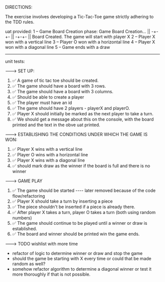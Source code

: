 DIRECTIONS:

The exercise involves developing a Tic-Tac-Toe game strictly adhering to the TDD rules.

uat provided:
1 – Game Board Creation phase:
Game Board Creation... ||
-+-+- || -+-+- ||
Board Created.
The game will start with player X
2 – Player X won with a vertical line
3 – Player O won with a horizontal line
4 – Player X won with a diagonal line
5 – Game ends with a draw

--------------

unit tests:

---> SET UP:
1. ✅ A game of tic tac toe should be created.
2. ✅ The game should have a board with 3 rows.
3. ✅ The game should have a board with 3 columns.
4. ✅ Should be able to create a player
5. ✅ The player must have an id
6. ✅ The game should have 2 players - playerX and playerO.
7. ✅ Player X should initially be marked as the next player to take a turn.
8. ✅ We should get a message about this on the console, with the board printed and the text in the obve uat printed.

---> ESTABLISHING THE CONDITIONS UNDER WHICH THE GAME IS WON:
1. ✅ Player X wins with a vertical line
2. ✅ Player O wins with a horizontal line
3. ✅ Player X wins with a diagonal line
4. ✅ should mark draw as the winner if the board is full and there is no winner

---> GAME PLAY
1. ✅ The game should be started ---- later removed because of the code flow/refactoring
2. ✅ Player X should take a turn by inserting a piece
3. ✅ The piece shouldn't be inserted if a piece is already there.
4. ✅ After player X takes a turn, player O takes a turn (both using random numbers)
5. ✅ The game should continue to be played until a winner or draw is established. 
6. ✅ The board and winner should be printed win the game ends.

---> TODO wishlist with more time
- refactor of logic to determine winner or draw and stop the game
- should the game be starting with X every time or could that be made random as well?
- somehow refactor algorithm to determine a diagonal winner or test it more thoroughly if that is not possible. 
